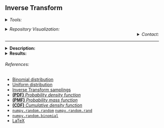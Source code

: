 ## **Inverse Transform** <br>

<Details>
<Summary> <i>Tools:</i> </Summary>

##### Actions:  [![Repo-Visualization-Badge](https://img.shields.io/badge/Action-Visualization-020521?style=square&logo=github&logoColor=white)](https://githubnext.com/projects/repo-visualization)
##### Main Text-Editor:  [![VSCode-Badge](https://img.shields.io/badge/VSCode-007ACC?style=square&logo=visual-studio-code&logoColor=white)](https://code.visualstudio.com/)  [![Jupyter-Badge](https://img.shields.io/badge/Jupyter-F37626?style=square&logo=Jupyter&logoColor=white)](https://jupyter.org/try)
##### Language:  [![Python-Badge](https://img.shields.io/badge/Python-2b6dd6.svg?style=square&logo=Python&logoColor=green)](https://www.python.org)[![Markdown-Badge](https://img.shields.io/badge/Markdown-000000.svg?style=square&logo=Markdown&logoColor=white)](https://www.markdownguide.org)[![yaml-Badge](https://img.shields.io/badge/YAML-000000?style=square&logo=yaml&logoColor=red)](https://yaml.org)  [![LaTeX-Badge](https://img.shields.io/badge/LaTeX-white.svg?style=flat-square&logo=LaTeX&logoColor=008080)](https://www.latex-project.org)
##### Libraries:  [![Numpy-Badge](https://img.shields.io/badge/Numpy-013243?style=square&logo=numpy&logoColor=white)](https://numpy.org)  [![Matplotlib-Badge](https://img.shields.io/badge/Matplotlib-40403f?style=square&logo=python&logoColor=blue)](https://matplotlib.org)  [![Random-Badge](https://img.shields.io/badge/Math-000000?style=square&logo=python&logoColor=white)](https://docs.python.org/3/library/random.html)
##### Interface:  [![React-Badge](https://img.shields.io/badge/React-61DAFB?style=square&logo=react&logoColor=black)](https://create-react-app.dev)
##### Version Control:  [![GitHub-Badge](https://img.shields.io/badge/GitHub-100000?style=square&logo=github&logoColor=white)](https://github.com)  [![Git-Badge](https://img.shields.io/badge/Git-F05032.svg?style=square&logo=Git&logoColor=white)](https://git-scm.com)
[![Git-Commads](https://img.shields.io/badge/Git%20Commands-gray?style=square&logo=git&logoColor=white)](https://github.com/EstebanMqz/Git-Commands)
##### License:&nbsp;[![License: MIT](https://img.shields.io/badge/License-MIT-yellow.svg)](https://opensource.org/licenses/MIT)

</Details>

<a name ="repo-visualization"></a>

<Details> <Summary> <i> Repository Visualization: </i> </Summary>
  
[![Repository](https://img.shields.io/badge/Repository-0089D6?style=square&logo=microsoft-azure&logoColor=white)](https://mango-dune-07a8b7110.1.azurestaticapps.net/?repo=EstebanMqz%2FInverse-Transform) [![Jupyter](https://img.shields.io/badge/Render-nbviewer-000000?style=square&logo=jupyter&logoColor=orange)](https://nbviewer.org/github/EstebanMqz/Inverse-Transform/blob/main/Inverse-Transform.ipynb)


<img src="diagram.svg" width="280" height="280">

</Details>


<div align="right">
<Details>
<Summary> <i>Contact:</i> </Summary>
  
[![Website](https://img.shields.io/badge/Website-ffffff?style=square&logo=opera&logoColor=red)](https://estebanmqz.com) [![LinkedIn](https://img.shields.io/badge/LinkedIn-041a80?style=square&logo=linkedin&logoColor=white)](https://www.linkedin.com/in/esteban-m65381722210212839/) [![Portfolio](https://img.shields.io/badge/Github-Portfolio-010b38?style=square&logo=github&logoColor=black)](https://estebanmqz.github.io/Portfolio/) [![E-mail](https://img.shields.io/badge/Business-Mail-052ce6?style=square&logo=mail&logoColor=white)](mailto:esteban@esteban.com)

![GitHub Logo](https://github.com/EstebanMqz.png?size=50) [![Github](https://img.shields.io/badge/Github-000000?style=square&logo=github&logoColor=white)](https://github.com/EstebanMqz)


[MarcoSC08](https://github.com/MarcoSC08)

</Details></div>

---

<Details> <Summary> <b> Description: </b> </Summary>
  
<br>

[Github-app parse](https://github.com/EstebanMqz/Inverse-Transform/blob/main/images/Description.jpg)

In this repository the [**Inverse-transform**](README.md#references) method is illustrated with $n=10000$ samplings for the following:

<b>1.</b> [*`CDF`*](README.md#References) $\rightarrow$ $F(x)$  = $\frac{2}{\pi}\sin^{-1}(\sqrt x)$

$$U = F^{-1}(X) = \sin^{2}(\frac{\pi}{2}X)$$

where $X~\sim U(a, b)$ is [***uniformly distributed***](README.md#references) by definition. 

<b>2.</b> [***Binomial distribution***](README.md#references) (<i>discrete</i>) with a [*`PMF`*](README.md#References) $X \sim B(X=k; n, p)$.

$$Pr(X=k;n,p) = \binom{n}{k} p^k (1-p)^{n-k}$$

where the binomial coefficient combinatorial of $k$ sucesses possible in $n$ trials $_n C_k$ can be expressed as:
$$_n C_k = \frac{n!}{k!(n-k)!}$$

And generalized to the $k + 1$ $\times$ $\frac{p}{1-p}$ ratio:

$$Pr(k+1;n,p) = \frac{n!}{(k+1)(k)!(n-k-1)!} p^{k+1} (1-p)^{n-k-1}$$

$$Pr(k+1;n,p) = \frac{n-k}{(k+1)(1-p)} p^{k+1} (1-p)^{n-k-1}$$

$$Pr(k+1;n,p) = \frac{n-k}{(k+1)(1-p)} p (p^k (1-p)^{n-k})$$

$\therefore$ the $p$ prob. of $k$ sucesses in $n$ trials $\times$ their ratio is:

$$Pr(k+1;n,p) = \frac{(n-k) p}{(k+1)(1-p)} Pr(k;n,p)$$

<i>Samplings made with [`numpy.random.random`](README.md#references) & [`numpy.random.binomial`](README.md#references), validated with `matplotlib`.</i><br>

</Details>

<Details> <Summary> <b> Results: </b> </Summary>

<br>

As it can be seen in from $F(x)$ samplings, some density functions [`pdf`](README.md#references) have a probability $f(x)$ which is more likely to be modelled with its cumulative function [`cdf`](README.md#references). The inverse transform can be used for the generation of random variables in $x_i\in[0,1]$. 

$F(x)$  = $\frac{2}{\pi}\sin^{-1}(\sqrt x)$<br>


![Sin-Wave](https://github.com/EstebanMqz/Inverse-Transform/blob/main/images/Sin.jpg)

<br>

$X \sim B(X=k; n, p)$<br>

![Binomial](https://github.com/EstebanMqz/Inverse-Transform/blob/main/images/X~B(X%3Dk%3Bn%2C%20p).jpg)

</Details>

###### References:

<a name ="References"></a>

+ [Binomial distribution](https://en.wikipedia.org/wiki/Binomial_distribution)<br>
+ [Uniform distribution](https://en.wikipedia.org/wiki/Continuous_uniform_distribution#Related_distributions)<br>
+ [Inverse Transform samplings](https://en.wikipedia.org/wiki/Inverse_transform_sampling)<br>
+ [<b>(PDF)</b> <i> Probability density function </i>](https://en.wikipedia.org/wiki/Probability_density_function)<br>
+ [<b>(PMF)</b> <i> Probability mass function </i>](https://en.wikipedia.org/wiki/Probability_mass_function)<br>
+ [<b>(CDF)</b> <i> Cumulative density function </i>](https://en.wikipedia.org/wiki/Cumulative_distribution_function)<br>
+ [`numpy.random.random`](https://numpy.org/doc/stable/reference/random/generated/numpy.random.random.html) [`numpy.random.rand`](https://numpy.org/doc/stable/reference/random/generated/numpy.random.rand.html)  
+ [`numpy.random.binomial`](https://numpy.org/doc/stable/reference/random/generated/numpy.random.binomial.html)<br>
+ [LaTeX](https://en.wikipedia.org/wiki/List_of_mathematical_symbols_by_subject)<br>
